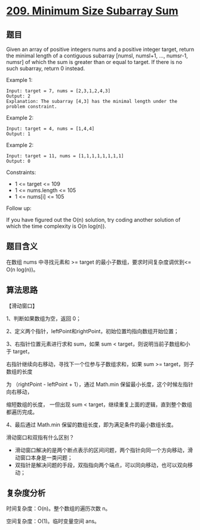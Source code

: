 # [209. Minimum Size Subarray Sum](https://leetcode.com/problems/minimum-size-subarray-sum/)

## 题目

Given an array of positive integers nums and a positive integer target, 
return the minimal length of a contiguous subarray [numsl, numsl+1, ..., numsr-1, numsr] 
of which the sum is greater than or equal to target. If there is no such subarray, return 0 instead.

Example 1:
```
Input: target = 7, nums = [2,3,1,2,4,3]
Output: 2
Explanation: The subarray [4,3] has the minimal length under the problem constraint.
```

Example 2:
```
Input: target = 4, nums = [1,4,4]
Output: 1
```

Example 2:
```
Input: target = 11, nums = [1,1,1,1,1,1,1,1]
Output: 0
```

Constraints:
- 1 <= target <= 109
- 1 <= nums.length <= 105
- 1 <= nums[i] <= 105

Follow up: 

If you have figured out the O(n) solution, try coding another solution of which the time complexity is O(n log(n)).

## 题目含义

在数组 nums 中寻找元素和 >= target 的最小子数组，要求时间复杂度调优到<= O(n log(n))。

## 算法思路

【滑动窗口】

1、判断如果数组为空，返回 0；

2、定义两个指针，leftPoint和rightPoint，初始位置均指向数组开始位置；

3、右指针位置元素进行求和 sum，如果 sum < target，则说明当前子数组和小于 target，

右指针继续向右移动，寻找下一个位参与子数组求和，如果 sum >= target，则子数组的长度

为 （rightPoint - leftPoint + 1），通过 Math.min 保留最小长度，这个时候左指针向右移动，

缩短数组的长度， 一但出现 sum < target，继续重复上面的逻辑，直到整个数组都遍历完成。

4、最后通过 Math.min 保留的数组长度，即为满足条件的最小数组长度。

滑动窗口和双指有什么区别？
- 滑动窗口解决的是两个断点表示的区间问题，两个指针向同一个方向移动，滑动窗口本身是一类问题；
- 双指针是解决问题的手段，双指指向两个端点，可以同向移动，也可以双向移动；

## 复杂度分析

时间复杂度：O(n)。整个数组的遍历次数 n。

空间复杂度：O(1)。临时变量空间 ans。
